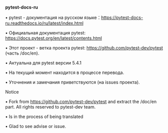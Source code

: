 **pytest-docs-ru**

• pytest - документация на русском языке：https://pytest-docs-ru.readthedocs.io/ru/latest/index.html


• Официальная документация pytest: https://docs.pytest.org/en/latest/contents.html

• Этот проект - ветка проекта pytest: https://github.com/pytest-dev/pytest (часть /doc/en).

• Актуальна для pytest версии 5.4.1

• На текущий момент находится в процессе перевода.

• Уточнения и замечания приветствуются (на issues проекта).


Notice

• Fork from https://github.com/pytest-dev/pytest and extract the /doc/en part. All rights reserved to pytest-dev team.

• Is in the process of being translated

• Glad to see advise or issue.




